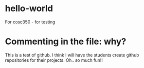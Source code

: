 # hello-world
For cosc350 - for testing
# Commenting in the file: why?
This is a test of github.  I think I will have the students create github repositories for their projects. Oh.. so much fun!! 
